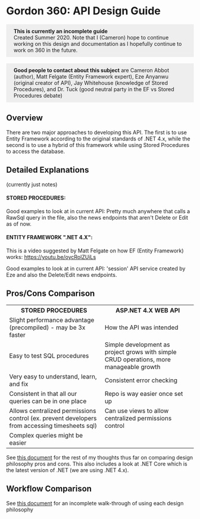 
# Gordon 360: API Design Guide

<div style="background-color:#eee;padding:10px 20px">
<strong>This is currently an incomplete guide</strong>
<br>Created Summer 2020. Note that I (Cameron) hope to continue working on this design and documentation as I hopefully continue to work on 360 in the future.</div>

<br>

<div style="background-color:#eee;padding:10px 20px"><strong>Good people to contact about this subject</strong> are Cameron Abbot (author), Matt Felgate (Entity Framework expert), Eze Anyanwu (original creator of API), Jay Whitehouse (knowledge of Stored Procedures), and Dr. Tuck (good neutral party in the EF vs Stored Procedures debate)</div>

## Overview
There are two major approaches to developing this API. The first is to use Entity Framework according to the original standards of .NET 4.x, while the second is to use a hybrid of this framework while using Stored Procedures to access the database.

## Detailed Explanations
(currently just notes)

#### STORED PROCEDURES:

Good examples to look at in current API: Pretty much anywhere that calls a RawSql query in the file, also the news endpoints that aren't Delete or Edit as of now.

#### ENTITY FRAMEWORK ".NET 4.X":
This is a video suggested by Matt Felgate on how EF (Entity Framework) works: https://youtu.be/oycRolZUiLs

Good examples to look at in current API: 'session' API service created by Eze and also the Delete/Edit news endpoints.

## Pros/Cons Comparison

<table>
<tr>
    <th>STORED PROCEDURES</th>
    <th>ASP.NET 4.X WEB API</th>
<tr>
<tr>
    <td>Slight performance advantage (precompiled) - may be 3x faster</td>
    <td>How the API was intended</td>
</tr>
<tr>
    <td>Easy to test SQL procedures</td>
    <td>Simple development as project grows with simple CRUD operations, more manageable growth</td>
</tr>
<tr>
    <td>Very easy to understand, learn, and fix</td>
    <td>Consistent error checking</td>
</tr>
<tr>
    <td>Consistent in that all our queries can be in one place</td>
    <td>Repo is way easier once set up</td>
</tr>
<tr>
    <td>Allows centralized permissions control (ex. prevent developers from accessing timesheets sql)</td>
    <td>Can use views to allow centralized permissions control</td>
</tr>
<tr>
    <td>Complex queries might be easier</td>
    <td></td>
</tr>
</table>

See <a href="https://docs.google.com/document/d/1Rp_Aru5QGDH6SZ9k3MG86y7d7vXWeJXXwQSGMcN_7vk/edit?usp=sharing">this document</a> for the rest of my thoughts thus far on comparing design philosophy pros and cons. This also includes a look at .NET Core which is the latest version of .NET (we are using .NET 4.x).


## Workflow Comparison
See <a href="https://docs.google.com/document/d/1FYO9KAYmXBzHP7rfmyD-ZQ2EmW8urS_Qrotki9DmRw8/edit?usp=sharing">this document</a> for an incomplete walk-through of using each design philosophy